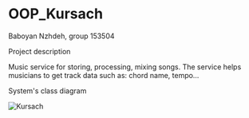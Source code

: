 # OOP_Kursach

Baboyan Nzhdeh, group 153504

Project description

Music service for storing, processing, mixing songs.
The service helps musicians to get track data such as: chord name, tempo…

System's class diagram 

![Kursach](https://user-images.githubusercontent.com/92757202/228784050-77395530-120f-42a0-a6e8-d98edb26534e.png)




